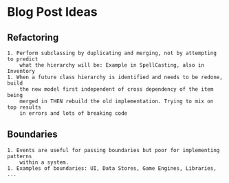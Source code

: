 # Blog Post Ideas

## Refactoring
    1. Perform subclassing by duplicating and merging, not by attempting to predict 
        what the hierarchy will be: Example in SpellCasting, also in Inventory
    1. When a future class hierarchy is identified and needs to be redone, build
        the new model first independent of cross dependency of the item being 
        merged in THEN rebuild the old implementation. Trying to mix on top results
        in errors and lots of breaking code
## Boundaries
    1. Events are useful for passing boundaries but poor for implementing patterns
        within a system.
    1. Examples of boundaries: UI, Data Stores, Game Engines, Libraries, ...
